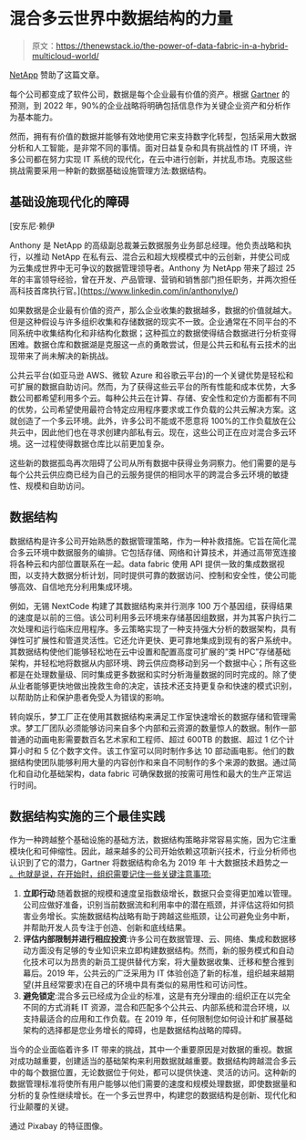 # 混合多云世界中数据结构的力量

> 原文：<https://thenewstack.io/the-power-of-data-fabric-in-a-hybrid-multicloud-world/>

[NetApp](https://www.netapp.com/us/solutions/devops/index.aspx) 赞助了这篇文章。

每个公司都变成了软件公司，数据是每个企业最有价值的资产。根据 [Gartner](https://www.gartner.com/smarterwithgartner/why-data-and-analytics-are-key-to-digital-transformation/) 的预测，到 2022 年，90%的企业战略将明确包括信息作为关键企业资产和分析作为基本能力。

然而，拥有有价值的数据并能够有效地使用它来支持数字化转型，包括采用大数据分析和人工智能，是非常不同的事情。面对日益复杂和具有挑战性的 IT 环境，许多公司都在努力实现 IT 系统的现代化，在云中进行创新，并扰乱市场。克服这些挑战需要采用一种新的数据基础设施管理方法:数据结构。

## **基础设施现代化的障碍**

 [安东尼·赖伊

Anthony 是 NetApp 的高级副总裁兼云数据服务业务部总经理。他负责战略和执行，以推动 NetApp 在私有云、混合云和超大规模模式中的云创新，并使公司成为云集成世界中无可争议的数据管理领导者。Anthony 为 NetApp 带来了超过 25 年的丰富领导经验，曾在开发、产品管理、营销和销售部门担任职务，并两次担任高科技首席执行官。](https://www.linkedin.com/in/anthonylye/) 

如果数据是企业最有价值的资产，那么企业收集的数据越多，数据的价值就越大。但是这种假设与许多组织收集和存储数据的现实不一致。企业通常在不同平台的不同系统中收集结构化和非结构化数据；这种孤立的数据使得结合数据进行分析变得困难。数据仓库和数据湖是克服这一点的勇敢尝试，但是公共云和私有云技术的出现带来了尚未解决的新挑战。

公共云平台(如亚马逊 AWS、微软 Azure 和谷歌云平台)的一个关键优势是轻松和可扩展的数据自助访问。然而，为了获得这些云平台的所有性能和成本优势，大多数公司都希望利用多个云。每种公共云在计算、存储、安全性和定价方面都有不同的优势，公司希望使用最符合特定应用程序要求或工作负载的公共云解决方案。这就创造了一个多云环境。此外，许多公司不能或不愿意将 100%的工作负载放在公共云中，因此他们也在寻求创建内部私有云。现在，这些公司正在应对混合多云环境。这一过程使得数据仓库比以前更加复杂。

这些新的数据孤岛再次阻碍了公司从所有数据中获得业务洞察力。他们需要的是与每个公共云供应商已经为自己的云服务提供的相同水平的跨混合多云环境的敏捷性、规模和自助访问。

## 数据结构

数据结构是许多公司开始熟悉的数据管理策略，作为一种补救措施。它旨在简化混合多云环境中数据服务的编排。它包括存储、网络和计算技术，并通过高带宽连接将各种云和内部位置联系在一起。data fabric 使用 API 提供一致的集成数据视图，以支持大数据分析计划，同时提供可靠的数据访问、控制和安全性，使公司能够高效、自信地充分利用集成环境。

例如，无锡 NextCode 构建了其数据结构来并行测序 100 万个基因组，获得结果的速度是以前的三倍。该公司利用多云环境来存储基因组数据，并为其客户执行二次处理和运行临床应用程序。多云策略实现了一种支持强大分析的数据架构，具有弹性可扩展性和管道灵活性。它还允许更快、更可靠地集成到现有的客户系统中。其数据结构使他们能够轻松地在云中设置和配置高度可扩展的“类 HPC”存储基础架构，并轻松地将数据从内部环境、跨云供应商移动到另一个数据中心；所有这些都是在处理数量级、同时集成更多数据和实时分析海量数据的同时完成的。除了使从业者能够更快地做出挽救生命的决定，该技术还支持更复杂和快速的模式识别，以帮助防止和保护患者免受人为错误的影响。

转向娱乐，梦工厂正在使用其数据结构来满足工作室快速增长的数据存储和管理需求。梦工厂团队必须能够访问来自多个内部和云资源的数量惊人的数据。制作一部普通的动画电影需要数百名艺术家和工程师、超过 600TB 的数据、超过 1 亿个计算小时和 5 亿个数字文件。该工作室可以同时制作多达 10 部动画电影。他们的数据结构使团队能够利用大量的内容创作和来自不同制作的多个来源的数据。通过简化和自动化基础架构，data fabric 可确保数据的按需可用性和最大的生产正常运行时间。

## 数据结构实施的三个最佳实践

作为一种跨越整个基础设施的基础方法，数据结构策略非常容易实施，因为它注重模块化和可伸缩性。因此，越来越多的公司开始依赖这项新兴技术，行业分析师也认识到了它的潜力，Gartner 将数据结构命名为 2019 年 十大数据技术趋势之一 [。也就是说，在开始时，组织需要记住一些关键注意事项:](https://www.gartner.com/en/newsroom/press-releases/2019-02-18-gartner-identifies-top-10-data-and-analytics-technolo)

1.  **立即行动**:随着数据的规模和速度呈指数级增长，数据只会变得更加难以管理。公司应做好准备，识别当前数据流和利用率中的潜在瓶颈，并评估这将如何损害业务增长。实施数据结构战略有助于跨越这些瓶颈，让公司避免业务中断，并帮助开发人员专注于创造、创新和底线结果。
2.  **评估内部限制并进行相应投资**:许多公司在数据管理、云、网络、集成和数据移动方面没有足够的专业知识来立即构建数据结构。然而，新的服务模式和自动化技术可以为昂贵的新员工提供替代方案，将大量数据收集、迁移和整合推到幕后。2019 年，公共云的广泛采用为 IT 体验创造了新的标准，组织越来越期望(并且经常要求)在自己的环境中具有类似的易用性和可访问性。
3.  **避免锁定**:混合多云已经成为企业的标准，这是有充分理由的:组织正在以完全不同的方式消耗 IT 资源，混合和匹配多个公共云、内部系统和混合环境，以支持最适合的应用和工作负载。在 2019 年，任何限制您如何设计和扩展基础架构的选择都是您业务增长的障碍，也是数据结构战略的障碍。

当今的企业面临着许多 IT 带来的挑战，其中一个重要原因是对数据的重视。数据对成功越重要，创建适当的基础架构来利用数据就越重要。数据结构跨越混合多云中的每个数据位置，无论数据位于何处，都可以提供快速、灵活的访问。这种新的数据管理标准将使所有用户能够以他们需要的速度和规模处理数据，即使数据量和分析的复杂性继续增长。在一个多云世界中，构建您的数据结构是创新、现代化和行业颠覆的关键。

通过 Pixabay 的特征图像。

<svg xmlns:xlink="http://www.w3.org/1999/xlink" viewBox="0 0 68 31" version="1.1"><title>Group</title> <desc>Created with Sketch.</desc></svg>